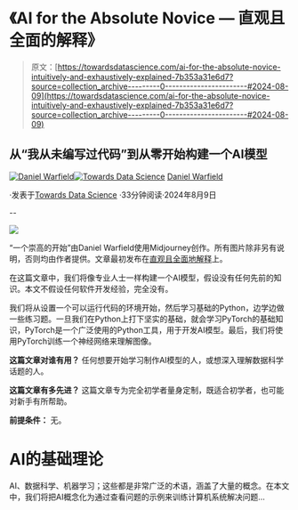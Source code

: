 # 《AI for the Absolute Novice — 直观且全面的解释》

> 原文：[https://towardsdatascience.com/ai-for-the-absolute-novice-intuitively-and-exhaustively-explained-7b353a31e6d7?source=collection_archive---------0-----------------------#2024-08-09](https://towardsdatascience.com/ai-for-the-absolute-novice-intuitively-and-exhaustively-explained-7b353a31e6d7?source=collection_archive---------0-----------------------#2024-08-09)

## 从“我从未编写过代码”到从零开始构建一个AI模型

[](https://medium.com/@danielwarfield1?source=post_page---byline--7b353a31e6d7--------------------------------)[![Daniel Warfield](../Images/c1c8b4dd514f6813e08e401401324bca.png)](https://medium.com/@danielwarfield1?source=post_page---byline--7b353a31e6d7--------------------------------)[](https://towardsdatascience.com/?source=post_page---byline--7b353a31e6d7--------------------------------)[![Towards Data Science](../Images/a6ff2676ffcc0c7aad8aaf1d79379785.png)](https://towardsdatascience.com/?source=post_page---byline--7b353a31e6d7--------------------------------) [Daniel Warfield](https://medium.com/@danielwarfield1?source=post_page---byline--7b353a31e6d7--------------------------------)

·发表于[Towards Data Science](https://towardsdatascience.com/?source=post_page---byline--7b353a31e6d7--------------------------------) ·33分钟阅读·2024年8月9日

--

![](../Images/c25491b640e018f91ccfd1c71747b0b3.png)

“一个崇高的开始”由Daniel Warfield使用Midjourney创作。所有图片除非另有说明，否则均由作者提供。文章最初发布在[直观且全面地解释](https://iaee.substack.com/)上。

在这篇文章中，我们将像专业人士一样构建一个AI模型，假设没有任何先前的知识。本文不假设任何软件开发经验，完全没有。

我们将从设置一个可以运行代码的环境开始，然后学习基础的Python，边学边做一些练习题。一旦我们在Python上打下坚实的基础，就会学习PyTorch的基础知识，PyTorch是一个广泛使用的Python工具，用于开发AI模型。最后，我们将使用PyTorch训练一个神经网络来理解图像。

**这篇文章对谁有用？** 任何想要开始学习制作AI模型的人，或想深入理解数据科学话题的人。

**这篇文章有多先进？** 这篇文章专为完全初学者量身定制，既适合初学者，也可能对新手有所帮助。

**前提条件：** 无。

# AI的基础理论

AI、数据科学、机器学习；这些都是非常广泛的术语，涵盖了大量的概念。在本文中，我们将把AI概念化为通过查看问题的示例来训练计算机系统解决问题…

